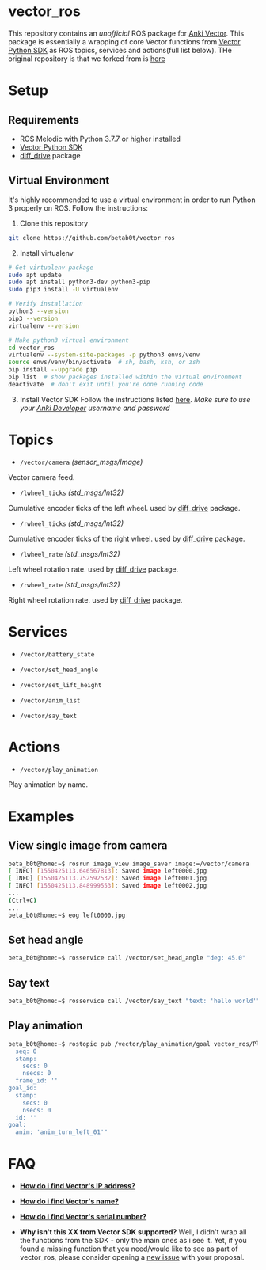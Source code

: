 # vector_ros
This repository contains an *unofficial* ROS package for [Anki Vector](https://www.anki.com/en-us/vector). This package is essentially a wrapping of core Vector functions from [Vector Python SDK](https://github.com/anki/vector-python-sdk) as ROS topics, services and actions(full list below). THe original repository is that we forked from is [here](https://github.com/betab0t/vector_ros/) 

# Setup

## Requirements
- ROS Melodic with Python 3.7.7 or higher installed
- [Vector Python SDK](https://github.com/anki/vector-python-sdk)
- [diff_drive](https://github.com/merose/diff_drive) package

## Virtual Environment
It's highly recommended to use a virtual environment in order to run Python 3 properly on ROS. Follow the instructions:
1. Clone this repository
```sh
git clone https://github.com/betab0t/vector_ros
```

2. Install virtualenv 
```sh
# Get virtualenv package
sudo apt update
sudo apt install python3-dev python3-pip
sudo pip3 install -U virtualenv

# Verify installation
python3 --version
pip3 --version
virtualenv --version

# Make python3 virtual environment
cd vector_ros
virtualenv --system-site-packages -p python3 envs/venv
source envs/venv/bin/activate  # sh, bash, ksh, or zsh
pip install --upgrade pip
pip list  # show packages installed within the virtual environment
deactivate  # don't exit until you're done running code
```

3. Install Vector SDK
Follow the instructions listed [here](https://developer.anki.com/vector/docs/install-linux.html). *Make sure to use your [Anki Developer](https://developer.anki.com/) username and password*

# Topics
* `/vector/camera`  *(sensor_msgs/Image)*

Vector camera feed.

* `/lwheel_ticks` *(std_msgs/Int32)*

Cumulative encoder ticks of the left wheel. used by [diff_drive](https://github.com/merose/diff_drive) package.

* `/rwheel_ticks`  *(std_msgs/Int32)*

Cumulative encoder ticks of the right wheel. used by [diff_drive](https://github.com/merose/diff_drive) package.

* `/lwheel_rate`  *(std_msgs/Int32)*

Left wheel rotation rate. used by [diff_drive](https://github.com/merose/diff_drive) package.

* `/rwheel_rate`  *(std_msgs/Int32)*

Right wheel rotation rate. used by [diff_drive](https://github.com/merose/diff_drive) package.

# Services

* `/vector/battery_state`

* `/vector/set_head_angle`

* `/vector/set_lift_height`

* `/vector/anim_list`

* `/vector/say_text`

# Actions

* `/vector/play_animation`

Play animation by name.

# Examples
## View single image from camera
```sh
beta_b0t@home:~$ rosrun image_view image_saver image:=/vector/camera
[ INFO] [1550425113.646567813]: Saved image left0000.jpg
[ INFO] [1550425113.752592532]: Saved image left0001.jpg
[ INFO] [1550425113.848999553]: Saved image left0002.jpg
...
(Ctrl+C)
...
beta_b0t@home:~$ eog left0000.jpg
```

## Set head angle
```sh
beta_b0t@home:~$ rosservice call /vector/set_head_angle "deg: 45.0"
```

## Say text
```sh
beta_b0t@home:~$ rosservice call /vector/say_text "text: 'hello world'"
```

## Play animation 
```sh
beta_b0t@home:~$ rostopic pub /vector/play_animation/goal vector_ros/PlayAnimationActionGoal "header:
  seq: 0
  stamp:
    secs: 0
    nsecs: 0
  frame_id: ''
goal_id:
  stamp:
    secs: 0
    nsecs: 0
  id: ''
goal:
  anim: 'anim_turn_left_01'"
```

# FAQ
- **[How do i find Vector's IP address?](https://developer.anki.com/vector/docs/troubleshooting.html#can-t-find-vector-s-ip-address)**

- **[How do i find Vector's name?](https://developer.anki.com/vector/docs/troubleshooting.html#can-t-find-robot-name)**

- **[How do i find Vector's serial number?](https://developer.anki.com/vector/docs/troubleshooting.html#can-t-find-serial-number)**

- **Why isn't this XX from Vector SDK supported?** Well, I didn't wrap all the functions from the SDK - only the main ones as i see it. Yet, if you found a missing function that you need/would like to see as part of vector_ros, please consider opening a [new issue](https://github.com/betab0t/vector_ros/issues/new) with your proposal.
